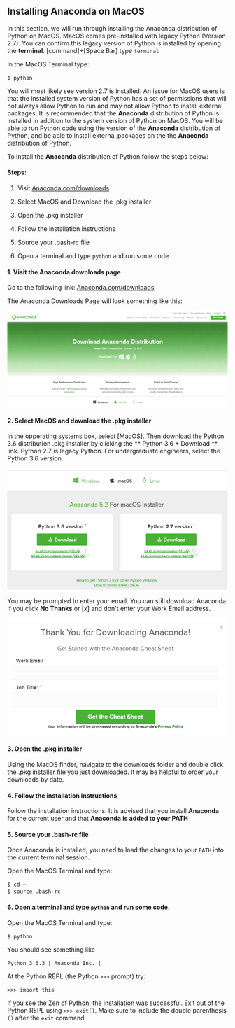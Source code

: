 
## Installing Anaconda on MacOS
In this section, we will run through installing the Anaconda distribution of Python on MacOS. MacOS comes pre-installed with legacy Python (Version 2.7). You can confirm this legacy version of Python is installed by opening the **terminal**. [command]+[Space Bar] type ```terminal```

In the MacOS Terminal type:

```
$ python
```

You will most likely see version 2.7 is installed. An issue for MacOS users is that the installed system version of Python has a set of permissions that will not always allow Python to run and may not allow Python to install external packages.  It is recommended that the **Anaconda** distribution of Python is installed in addition to the system version of Python on MacOS. You will be able to run Python code using the version of the **Anaconda** distribution of Python, and be able to install external packages on the the **Anaconda** distribution of Python.

To install the **Anaconda** distribution of Python follow the steps below:

#### Steps:

1. Visit [Anaconda.com/downloads](https://www.anaconda.com/download/)

2. Select MacOS and Download the .pkg installer

3. Open the .pkg installer

4. Follow the installation instructions

5. Source your .bash-rc file

6. Open a terminal and type ```python``` and run some code.
#### 1. Visit the Anaconda downloads page

Go to the following link: [Anaconda.com/downloads](https://www.anaconda.com/download/)

The Anaconda Downloads Page will look something like this:

![anaconda download page](images/anaconda_download_page.png)
#### 2. Select MacOS and download the .pkg installer

In the opperating systems box, select [MacOS]. Then download the Python 3.6 distribution .pkg installer by clicking the ** Python 3.6 * Download ** link. Python 2.7 is legacy Python. For undergraduate engineers, select the Python 3.6 version.

![anaconda select python 3.6](images/anaconda_download_mac.png)

You may be prompted to enter your email. You can still download Anaconda if you click **No Thanks** or [x] and don't enter your Work Email address.

![anaconda](images/anaconda_download_mac_ask_for_email.png)
#### 3. Open the .pkg installer

Using the MacOS finder, navigate to the downloads folder and double click the .pkg installer file you just downloaded. It may be helpful to order your downloads by date.
#### 4. Follow the installation instructions

Follow the installation instructions. It is advised that you install **Anaconda** for the current user and that **Anaconda** **is added to your PATH**
#### 5. Source your .bash-rc file

Once Anaconda is installed, you need to load the changes to your ```PATH``` into the current terminal session.

Open the MacOS Terminal and type:
    
```
$ cd ~
$ source .bash-rc
```
#### 6. Open a terminal and type ```python``` and run some code.

Open the MacOS Terminal and type:
    
```
$ python
```

You should see something like

```
Python 3.6.3 | Anaconda Inc. |
```

At the Python REPL (the Python ```>>>``` prompt) try:

```
>>> import this
```

If you see the Zen of Python, the installation was successful. Exit out of the Python REPL using ```>>> exit()```. Make sure to include the double parenthesis ```()``` after the ```exit``` command.
 

